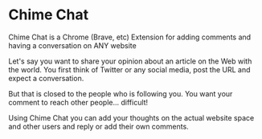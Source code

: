 # Chime Chat
Chime Chat is a Chrome (Brave, etc) Extension for adding comments and having a conversation on ANY website

Let's say you want to share your opinion about an article on the Web with the world. 
You first think of Twitter or any social media, post the URL and expect a conversation.

But that is closed to the people who is following you.
You want your comment to reach other people... difficult!

Using Chime Chat you can add your thoughts on the actual website space and other users and reply or add their own comments.


